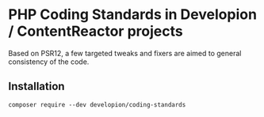 # PHP Coding Standards in Developion / ContentReactor projects
Based on PSR12, a few targeted tweaks and fixers are aimed to general consistency of the code.
## Installation
```console
composer require --dev developion/coding-standards
```